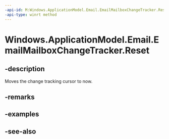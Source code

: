 ```yaml
---
-api-id: M:Windows.ApplicationModel.Email.EmailMailboxChangeTracker.Reset
-api-type: winrt method
---
```


<!-- Method syntax
public void Reset()
-->

# Windows.ApplicationModel.Email.EmailMailboxChangeTracker.Reset

## -description
Moves the change tracking cursor to now.

## -remarks

## -examples

## -see-also

